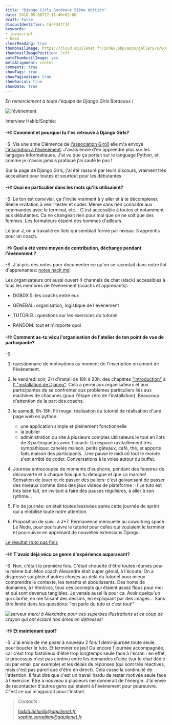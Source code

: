```yaml
---
title: "Django Girls Bordeaux 5ième édition"
date: 2018-05-08T17:11:40+02:00
draft: False
disqusIdentifier: fdsF34ff34
keywords:
- javascript
- hexo
clearReading: true
thumbnailImage: https://cloud.aquilenet.fr/index.php/apps/gallery/s/Go8dEpRqPF9EZ7c
thumbnailImagePosition: left
autoThumbnailImage: yes
metaAlignment: center
comments: true
showTags: true
showPagination: true
showSocial: true
showDate: true
---
```


*En remerciement à toute l'équipe de Django Girls Bordeaux !*

![l'évènement](https://cloud.aquilenet.fr/index.php/apps/gallery/s/5wteRkDBpaio5pz)

Interview Habib/Sophie: 

#### -H: Comment et pourquoi tu t'es retrouvé à Django Girls?
-S: Via une amie Clémence de [l'association Giroll](https://www.giroll.org/) elle m'a envoyé [l'inscription à l'événement](https://djangogirls.org/bordeaux/). J'avais envie d'en apprendre plus sur les langages informatiques. J'ai vu que ça  portait sur le language Python, et comme je n'avais jamais pratiqué j'ai sauté le pas !

Sur la page de Django Girls, j'ai été rassuré par leurs discours, vraiment très acceuillant pour toutes et sourtout pour les débutantes

#### -H: Quoi en particulier dans les mots qu'ils utilisaient?
-S: Le ton est convivial, ça t'invite vraiment à y aller et à te décomplexer. Réelle invitation à venir tester et coder. Même sans rien connaitre aux commandes avec le terminal, etc... C'est accessible à toutes et notamment aux débutantes. Ca ne changeait rien pour moi que ce ne soit que des femmes. Les formateurs étaient des hommes d'ailleurs. 

Le jour J, on a travaillé en îlots qui semblait  formé par niveau: 3 apprentis pour un coach.

#### -H: Quel a été votre moyen de contribution, déchange pendant l'évènement ? 

-S: J'ai pris des notes pour documenter ce qu'on se racontait dans notre îlot d'apprenantes:
[notes hack.md](https://hackmd.io/tEOyBG8xRSSQKSb3l5_D2g?view)

Les organisateurs ont aussi ouvert 4 channels de chat (slack) accessibles à tous les membres de l'événement (coachs et apprenants):

- DGBDX 5: les coachs entre eux

- GENERAL: organisation, logistique de l'événement 

- TUTORIEL: questions sur les exercices du tutoriel

- RANDOM: tout et n'importe quoi

#### -H: Comment as-tu vécu l'organisation de l'atelier de ton point de vue de participante?
-S:	

1. questionnaire de motivations au moment de l'inscription en amont de l'événement.

2. le vendredi soir, 2H d'install de 18h à 20h: des chapitres ["Introduction"](https://tutorial.djangogirls.org/fr/) à [l' "installation de Django"](https://tutorial.djangogirls.org/fr/django_installation/). Cela a permi aux organisateurs et aux participantes de se confronter aux problèmes particuliers liés aux machines de chacunes (pour l'étape zéro de l'installation). Beaucoup d'attention de la part des coachs.

3. le samedi, 9h-18h: Fil rouge: réalisation du tutoriel de réalisation d'une page web en python:
   - une application simple et pleinement fonctionnelle
   - la publier
   - administration du site à plusieurs comptes utilisateurs
le tout en îlots de 3 participantes avec 1 coach. Un espace ravitaillement très sympathique: canelés maison, petits gâteaux, café, thé, et apports faits maison des participants...Une pause le midi oû tout le monde s'est arrêté de coder. Conversations à la volée autour du buffet.

4. Journée entrecoupée de moments d'euphorie, pendant des fenetres de découverte et à chaque fois que tu debugue et que ca marche! Sensation de jouer et de passer des paliers: c'est galvanisant de passer des niveaux comme dans des jeux vidéos de plateforme :-) Le tuto est très bien fait, en invitant à faire des pauses régulières, à aller à son rythme...

5. Fin de journée: on était toutes lessivées après cette journée de sprint qui a mobilisé toute notre attention.

6. Proposition de suivi: à J+7. Permanence mensuelle au coworking space Le Node, pour poursuivre le tutoriel pour celles qui voulaient le terminer et poursuivre en apprenant de nouvelles extensions Django.

[Le résultat (tuto pas fini):](http://herehia.pythonanywhere.com/)

#### -H: T'avais déjà vécu ce genre d'expérience auparavant?

-S: Non, c'était la première fois. C'était chouette d'être toutes réunies pour le même but.
Mon coach Alexandre était super génial, à l'écoute. On a disgressé sur plein d'autres choses au-delà du tutoriel pour  mieux comprendre le contexte, les tenants et aboutissants. Des noms de domaines, à l'html/css, tous ces cocnepts qui étaient assez flous pour moi et qui sont devenus tangibles. Je venais aussi là pour ca. Avoir quelqu'un qui clarifie, en me faisant des dessins, en expliquant par des images... Sans  être limité dans les questions: "on parle du tuto et c'est tout!" 

![serveur](https://cloud.aquilenet.fr/index.php/apps/gallery/s/CRYaMRiET2mbg3m)
*merci à Alexandre pour ces superbes illustrations et ce coup de crayon qui ont éclairé nos âmes en détresses!*

#### -H: Et maintenant quoi?
-S: J'ai envie de me poser à nouveau 2 fois 1  demi-journée toute seule, pour boucler le tuto. Et terminer ce jeu! Ou encore 1 journée accompagnée, car c'est trop fastidieux d'être trop longtemps seule face à l'écran : en effet, le processus n'est pas continu entre les demandes d'aide (sur le chat dédié ou par email par exemple) et les délais de réponses (qui sont très réactives, mais c'est pas pareil que d'être en direct). Cela casse la continuité de l'attention.
Il faut dire que c'est un travail hardu de rester motivée seule face à l'exercice. Être à nouveau à plusieurs me donnerait de l'énergie. J'ai envie de recontacter d'autres gens qui étaient à l'événement  pour poursuivre. C"est ce qui m'apparait pour l'instant.

>*Contacts* :
>
>*habib.belaribi@aquilenet.fr*  
>*sophie.saradjian@aquilenet.fr*

